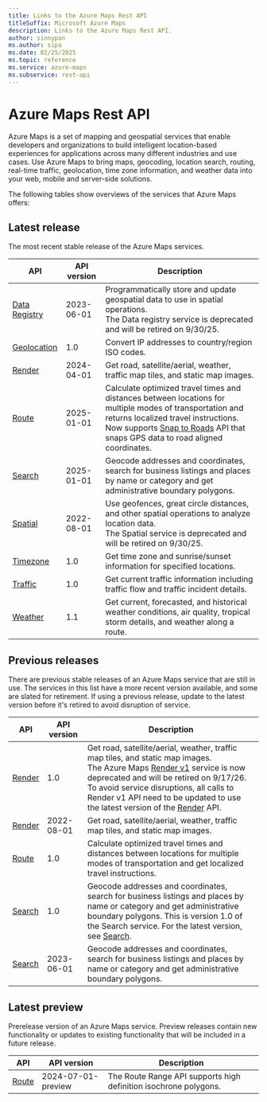 ```yaml
---
title: Links to the Azure Maps Rest API
titleSuffix: Microsoft Azure Maps
description: Links to the Azure Maps Rest API.
author: sinnypan
ms.author: sipa
ms.date: 02/25/2025
ms.topic: reference
ms.service: azure-maps
ms.subservice: rest-api
---
```


# Azure Maps Rest API

Azure Maps is a set of mapping and geospatial services that enable developers and organizations to build intelligent location-based experiences for applications across many different industries and use cases. Use Azure Maps to bring maps, geocoding, location search, routing, real-time traffic, geolocation, time zone information, and weather data into your web, mobile and server-side solutions.

The following tables show overviews of the services that Azure Maps offers:

## Latest release

The most recent stable release of the Azure Maps services.

| API | API version | Description |
|-----|-------------|-------------|
| [Data Registry] |  2023-06-01  | Programmatically store and update geospatial data to use in spatial operations.<br>The Data registry service is deprecated and will be retired on 9/30/25. |
| [Geolocation] |  1.0  | Convert IP addresses to country/region ISO codes. |
| [Render] |  2024-04-01  | Get road, satellite/aerial, weather, traffic map tiles, and static map images. |
| [Route] |  2025-01-01  | Calculate optimized travel times and distances between locations for multiple modes of transportation and returns localized travel instructions. Now supports [Snap to Roads] API that snaps GPS data to road aligned coordinates. |
| [Search] |  2025-01-01  | Geocode addresses and coordinates, search for business listings and places by name or category and get administrative boundary polygons. |
| [Spatial] |  2022-08-01  | Use geofences, great circle distances, and other spatial operations to analyze location data.<br>The Spatial service is deprecated and will be retired on 9/30/25. |
| [Timezone] |  1.0  | Get time zone and sunrise/sunset information for specified locations. |
| [Traffic] |  1.0  | Get current traffic information including traffic flow and traffic incident details. |
| [Weather] |  1.1  | Get current, forecasted, and historical weather conditions, air quality, tropical storm details, and weather along a route. |

## Previous releases

There are previous stable releases of an Azure Maps service that are still in use. The services in this list have a more recent version available, and some are slated for retirement. If using a previous release, update to the latest version before it's retired to avoid disruption of service.

| API | API version | Description |
|-----|-------------|-------------|
| [Render][Render v1] |  1.0  | Get road, satellite/aerial, weather, traffic map tiles, and static map images.<BR>The Azure Maps [Render v1] service is now deprecated and will be retired on 9/17/26. To avoid service disruptions, all calls to Render v1 API need to be updated to use the latest version of the [Render] API. |
| [Render][render-2022-08-01] |  2022-08-01  | Get road, satellite/aerial, weather, traffic map tiles, and static map images. |
| [Route][Route v1] |  1.0  | Calculate optimized travel times and distances between locations for multiple modes of transportation and get localized travel instructions. |
| [Search][Search v1] |  1.0  | Geocode addresses and coordinates, search for business listings and places by name or category and get administrative boundary polygons. This is version 1.0 of the Search service. For the latest version, see [Search]. |
| [Search] |  2023-06-01  | Geocode addresses and coordinates, search for business listings and places by name or category and get administrative boundary polygons. |

## Latest preview

Prerelease version of an Azure Maps service. Preview releases contain new functionality or updates to existing functionality that will be included in a future release.

| API | API version | Description |
|-----|-------------|-------------|
| [Route][Route-2024-07-01-preview] | 2024-07-01-preview | The Route Range API supports high definition isochrone polygons. |

<!--- Links to latest versions of each service ---------------------------------->
[Data Registry]: /rest/api/maps/data-registry
[Geolocation]: /rest/api/maps/geolocation
[Render]: /rest/api/maps/render
[Route]: /rest/api/maps/route
[Search]: /rest/api/maps/search
[Snap to Roads]: /azure/azure-maps/tutorial-snap-to-road
[Spatial]: /rest/api/maps/spatial
[Timezone]: /rest/api/maps/timezone
[Traffic]: /rest/api/maps/traffic
[Weather]: /rest/api/maps/weather

<!--- Links to previous versions of each service -------------------------------->
[render-2022-08-01]: /rest/api/maps/render?view=rest-maps-2022-08-01

[Render v1]: /rest/api/maps/render?view=rest-maps-1.0
[Route v1]: /rest/api/maps/route?view=rest-maps-1.0
[Search v1]: /rest/api/maps/search?view=rest-maps-1.0

<!--- 2024-07-01-preview is the latest preview release of the Route service,
      currently the only Azure Maps service in Preview -------------------------->
[Route-2024-07-01-preview]: /rest/api/maps/route?view=rest-maps-2024-07-01-preview
